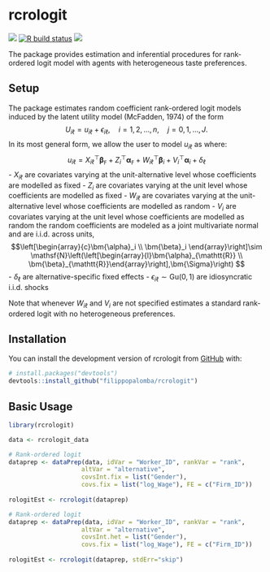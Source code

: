 
<!-- README.md is generated from README.Rmd. Please edit that file -->

# rcrologit

<!-- badges: start -->

[![](https://img.shields.io/badge/devel%20version-0.0.1-blue.svg)](https://github.com/filippopalomba/rcrologit)
[![R build
status](https://github.com/filippopalomba/rcrologit/workflows/R-CMD-check/badge.svg)](https://github.com/filippopalomba/rcrologit/actions)
[![](https://img.shields.io/github/last-commit/filippopalomba/rcrologit.svg)](https://github.com/filippopalomba/rcrologit/commits/master)
<!-- badges: end -->

The package provides estimation and inferential procedures for
rank-ordered logit model with agents with heterogeneous taste
preferences.

## Setup

The package estimates random coefficient rank-ordered logit models
induced by the latent utility model (McFadden, 1974) of the form
$$U_{i\ell} = u_{i\ell} + \epsilon_{i\ell},\quad i=1,2,\ldots,n,\quad j=0,1,\ldots,J.$$
In its most general form, we allow the user to model $u_{i\ell}$ as
where:
$$u_{i\ell}=X_{i\ell}^\top\bm{\beta}_{\mathtt{F}} + Z_i^\top\bm{\alpha}_{\mathtt{F}} + 
 W_{i\ell}^\top\bm{\beta}_i + V_i^\top\bm{\alpha}_i + \delta_\ell$$ -
$X_{i\ell}$ are covariates varying at the unit-alternative level whose
coefficients are modelled as fixed - $Z_{i}$ are covariates varying at
the unit level whose coefficients are modelled as fixed - $W_{i\ell}$
are covariates varying at the unit-alternative level whose coefficients
are modelled as random - $V_{i}$ are covariates varying at the unit
level whose coefficients are modelled as random the random coefficients
are modeled as a joint multivariate normal and are i.i.d. across units,
$$\left[\begin{array}{c}\bm{\alpha}_i \\ \bm{\beta}_i \end{array}\right]\sim
 \mathsf{N}\left(\left[\begin{array}{l}\bm{\alpha}_{\mathtt{R}} \\ \bm{\beta}_{\mathtt{R}}\end{array}\right],\bm{\Sigma}\right) $$ -
$\delta_\ell$ are alternative-specific fixed effects -
$\epsilon_{i\ell}\sim\mathsf{Gu}(0,1)$ are idiosyncratic i.i.d. shocks

Note that whenever $W_{i\ell}$ and $V_i$ are not specified estimates a
standard rank-ordered logit with no heterogeneous preferences.

## Installation

You can install the development version of rcrologit from
[GitHub](https://github.com/filippopalomba/rcrologit) with:

``` r
# install.packages("devtools")
devtools::install_github("filippopalomba/rcrologit")
```

## Basic Usage

``` r
library(rcrologit)

data <- rcrologit_data

# Rank-ordered logit
dataprep <- dataPrep(data, idVar = "Worker_ID", rankVar = "rank",
                    altVar = "alternative",
                    covsInt.fix = list("Gender"),
                    covs.fix = list("log_Wage"), FE = c("Firm_ID"))
                      
rologitEst <- rcrologit(dataprep)

# Rank-ordered logit
dataprep <- dataPrep(data, idVar = "Worker_ID", rankVar = "rank",
                    altVar = "alternative",
                    covsInt.het = list("Gender"),
                    covs.fix = list("log_Wage"), FE = c("Firm_ID"))
                      
rologitEst <- rcrologit(dataprep, stdErr="skip")
```
